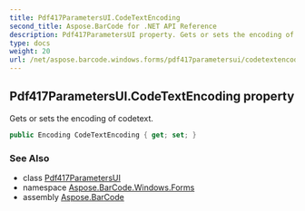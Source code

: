 ```yaml
---
title: Pdf417ParametersUI.CodeTextEncoding
second_title: Aspose.BarCode for .NET API Reference
description: Pdf417ParametersUI property. Gets or sets the encoding of codetext
type: docs
weight: 20
url: /net/aspose.barcode.windows.forms/pdf417parametersui/codetextencoding/
---
```

## Pdf417ParametersUI.CodeTextEncoding property

Gets or sets the encoding of codetext.

```csharp
public Encoding CodeTextEncoding { get; set; }
```

### See Also

* class [Pdf417ParametersUI](../)
* namespace [Aspose.BarCode.Windows.Forms](../../../aspose.barcode.windows.forms/)
* assembly [Aspose.BarCode](../../../)


